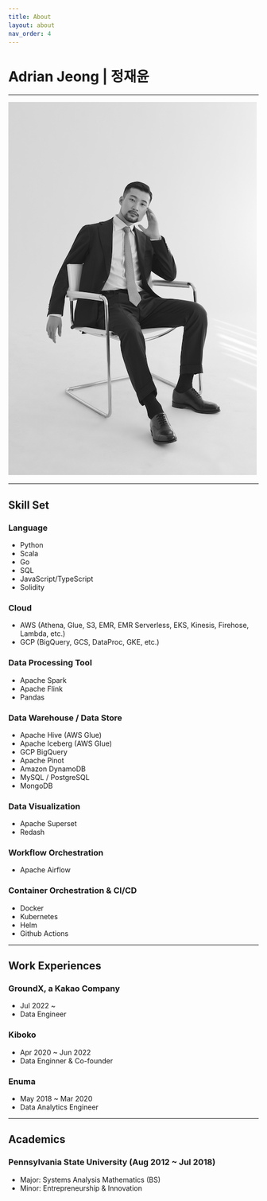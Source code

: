 ```yaml
---
title: About
layout: about
nav_order: 4
---
```


# Adrian Jeong | 정재윤

---

![profile](/assets/images/profile.jpg)

---

## Skill Set

### Language

- Python
- Scala
- Go
- SQL
- JavaScript/TypeScript
- Solidity

### Cloud

- AWS (Athena, Glue, S3, EMR, EMR Serverless, EKS, Kinesis, Firehose, Lambda, etc.)
- GCP (BigQuery, GCS, DataProc, GKE, etc.)

### Data Processing Tool

- Apache Spark
- Apache Flink
- Pandas

### Data Warehouse / Data Store

- Apache Hive (AWS Glue)
- Apache Iceberg (AWS Glue)
- GCP BigQuery
- Apache Pinot
- Amazon DynamoDB
- MySQL / PostgreSQL
- MongoDB

### Data Visualization

- Apache Superset
- Redash

### Workflow Orchestration

- Apache Airflow

### Container Orchestration & CI/CD

- Docker
- Kubernetes
- Helm
- Github Actions

---

## Work Experiences

### GroundX, a Kakao Company

- Jul 2022 ~
- Data Engineer

### Kiboko

- Apr 2020 ~ Jun 2022
- Data Enginner & Co-founder

### Enuma

- May 2018 ~ Mar 2020
- Data Analytics Engineer

---

## Academics

### Pennsylvania State University (Aug 2012 ~ Jul 2018)

- Major: Systems Analysis Mathematics (BS)
- Minor: Entrepreneurship & Innovation
